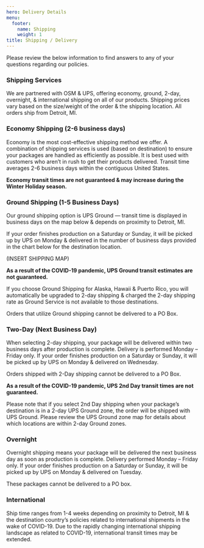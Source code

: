 ```yaml
---
hero: Delivery Details
menu:
  footer:
    name: Shipping
    weight: 1
title: Shipping / Delivery
---
```


Please review the below information to find answers to any of your questions regarding our policies.

### Shipping Services
We are partnered with OSM & UPS, offering economy, ground, 2-day, overnight, & international shipping on all of our products. Shipping prices vary based on the size/weight of the order & the shipping location. All orders ship from Detroit, MI. 

### Economy Shipping (2-6 business days)
Economy is the most cost-effective shipping method we offer. A combination of shipping services is used (based on destination) to ensure your packages are handled as efficiently as possible. It is best used with customers who aren’t in rush to get their products delivered. Transit time averages 2-6 business days within the contiguous United States.

**Economy transit times are not guaranteed & may increase during the Winter Holiday season.**

### Ground Shipping (1-5 Business Days)

Our ground shipping option is UPS Ground — transit time is displayed in business days on the map below & depends on proximity to Detroit, MI.

If your order finishes production on a Saturday or Sunday, it will be picked up by UPS on Monday & delivered in the number of business days provided in the chart below for the destination location.

(INSERT SHIPPING MAP)

**As a result of the COVID-19 pandemic, UPS Ground transit estimates are not guaranteed.**

If you choose Ground Shipping for Alaska, Hawaii & Puerto Rico, you will automatically be upgraded to 2-day shipping & charged the 2-day shipping rate as Ground Service is not available to those destinations.

Orders that utilize Ground shipping cannot be delivered to a PO Box.

### Two-Day (Next Business Day)

When selecting 2-day shipping, your package will be delivered within two business days after production is complete. Delivery is performed Monday – Friday only. If your order finishes production on a Saturday or Sunday, it will be picked up by UPS on Monday & delivered on Wednesday.

Orders shipped with 2-Day shipping cannot be delivered to a PO Box.

**As a result of the COVID-19 pandemic, UPS 2nd Day transit times are not guaranteed.**

Please note that if you select 2nd Day shipping when your package’s destination is in a 2-day UPS Ground zone, the order will be shipped with UPS Ground. Please review the UPS Ground zone map for details about which locations are within 2-day Ground zones.

### Overnight
Overnight shipping means your package will be delivered the next business day as soon as production is complete. Delivery performed Monday – Friday only. If your order finishes production on a Saturday or Sunday, it will be picked up by UPS on Monday & delivered on Tuesday.

These packages cannot be delivered to a PO box. 

### International
Ship time ranges from 1-4 weeks depending on proximity to Detroit, MI & the destination country’s policies related to international shipments in the wake of COVID-19. Due to the rapidly changing international shipping landscape as related to COVID-19, international transit times may be extended.
